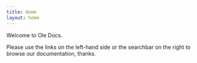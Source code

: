 ```yaml
---
title: Home
layout: home
---
```


Welcome to Ole Docs.

Please use the links on the left-hand side or the searchbar on the right to browse our documentation, thanks.
